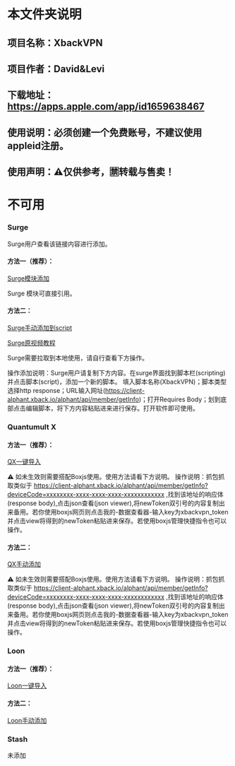# 本文件夹说明
## 项目名称：XbackVPN
## 项目作者：David&Levi
## 下载地址：https://apps.apple.com/app/id1659638467
## 使用说明：必须创建一个免费账号，不建议使用appleid注册。
## 使用声明：⚠️仅供参考，🈲️转载与售卖！
# 不可用
### Surge
Surge用户查看该链接内容进行添加。

#### 方法一（推荐）：
[Surge模块添加](https://raw.githubusercontent.com/czy13724/Quantumult-X/main/temporary/xbackvpn/surgexback.sgmodule)

Surge 模块可直接引用。

#### 方法二：
[Surge手动添加到script](https://raw.githubusercontent.com/czy13724/Quantumult-X/main/temporary/xbackvpn/surgexback.js)

[Surge原视频教程](https://raw.githubusercontent.com/czy13724/Quantumult-X/main/temporary/xbackvpn/Surge%E8%A7%A3%E9%94%81xbackvpn.mp4)

Surge需要拉取到本地使用，请自行查看下方操作。

操作添加说明：Surge用户请复制下方内容。在surge界面找到脚本栏(scripting)并点击脚本(script)，添加一个新的脚本。
填入脚本名称(XbackVPN)；脚本类型选择http response；URL输入网址(https://client-alphant.xback.io/alphant/api/member/getInfo)；打开Requires Body；划到底部点击编辑脚本，将下方内容粘贴进来进行保存。打开软件即可使用。


### Quantumult X

#### 方法一（推荐）：
[QX一键导入](https://quantumult.app/x/open-app/add-resource?remote-resource=%7B%0A%20%20%22rewrite_remote%22%20%3A%20%5B%0A%20%20%20%20%22https%3A%2F%2Fraw.githubusercontent.com%2Fczy13724%2FQuantumult-X%2Fmain%2Ftemporary%2Fxbackvpn%2FqxXback.js%2C%20update-interval%3D172800%2C%20opt-parser%3Dtrue%2C%20enabled%3Dfalse%22%0A%20%20%5D%0A%7D)

⚠️ 如未生效则需要搭配Boxjs使用。使用方法请看下方说明。
操作说明：抓包抓取类似于 https://client-alphant.xback.io/alphant/api/member/getInfo?deviceCode=xxxxxxxx-xxxx-xxxx-xxxx-xxxxxxxxxxxx ,找到该地址的响应体(response body),点击json查看(json viewer),将newToken双引号的内容复制出来备用。若你使用boxjs网页则点击我的-数据查看器-输入key为xbackvpn_token并点击view将得到的newToken粘贴进来保存。若使用boxjs管理快捷指令也可以操作。

#### 方法二：
[QX手动添加](https://raw.githubusercontent.com/czy13724/Quantumult-X/main/temporary/xbackvpn/qxXback.js)  

⚠️ 如未生效则需要搭配Boxjs使用。使用方法请看下方说明。
操作说明：抓包抓取类似于 https://client-alphant.xback.io/alphant/api/member/getInfo?deviceCode=xxxxxxxx-xxxx-xxxx-xxxx-xxxxxxxxxxxx ,找到该地址的响应体(response body),点击json查看(json viewer),将newToken双引号的内容复制出来备用。若你使用boxjs网页则点击我的-数据查看器-输入key为xbackvpn_token并点击view将得到的newToken粘贴进来保存。若使用boxjs管理快捷指令也可以操作。

### Loon

#### 方法一（推荐）：
[Loon一键导入](https://www.nsloon.com/openloon/import?plugin=https://raw.githubusercontent.com/czy13724/Quantumult-X/main/temporary/xbackvpn/loonxbackvpn.plugin)

#### 方法二：
[Loon手动添加](https://raw.githubusercontent.com/czy13724/Quantumult-X/main/temporary/xbackvpn/loonxbackvpn.plugin)

### Stash
未添加
